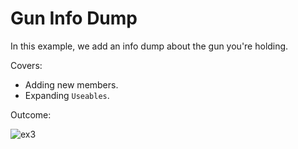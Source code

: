 # Gun Info Dump

In this example, we add an info dump about the gun you're holding.

Covers:
* Adding new members.
* Expanding `Useables`.

Outcome:

![ex3](https://github.com/DanielWillett/UnturnedUITools/assets/12886600/b6eec2fd-86ad-41c6-abb6-370c3b145aa7)
